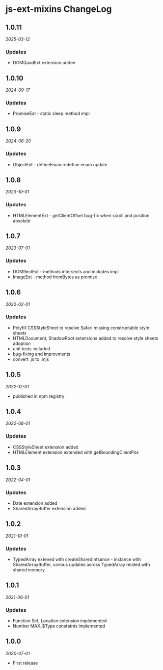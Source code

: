 # js-ext-mixins ChangeLog

## 1.0.11

_2025-03-12_

### Updates
- DOMQuadExt extension added

## 1.0.10

_2024-09-17_

### Updates
- PromiseExt - static sleep method impl

## 1.0.9

_2024-06-20_

### Updates
- ObjectExt - defineEnum redefine enum update

## 1.0.8

_2023-10-01_

### Updates
- HTMLElementExt - getClientOffset bug-fix when scroll and position absolute

## 1.0.7

_2023-07-01_

### Updates
- DOMRectExt - methods intersects and includes impl
- ImageExt - method fromBytes as promise

## 1.0.6

_2022-02-01_

### Updates
- Polyfill CSSStyleSheet to resolve Safari missing constructable style sheets
- HTMLDocument, ShadowRoot extensions added to resolve style sheets adoption
- unit tests included
- bug-fixing and improvments
- convert .js to .mjs

## 1.0.5

_2022-12-01_

- published in npm registry

## 1.0.4

_2022-08-01_

### Updates
- CSSStyleSheet extension added
- HTMLElement extension extended with getBoundingClientPos

## 1.0.3

_2022-04-01_

### Updates
- Date extension added
- SharedArrayBuffer extension added

## 1.0.2

_2021-10-01_

### Updates
- TypedArray extened with createSharedIntsance - instance with SharedArrayBuffer, various updates across TypedArray related with shared memory

## 1.0.1

_2021-06-01_

### Updates
- Function Set, Location extension implemented
- Number MAX_$Type constatnts implemented

## 1.0.0

_2020-07-01_

- First release
